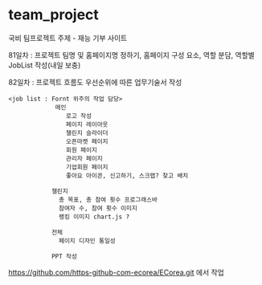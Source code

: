 # team_project
국비 팀프로젝트 주제 - 재능 기부 사이트 

81일차 : 프로젝트 팀명 및 홈페이지명 정하기, 홈페이지 구성 요소, 역할 분담, 역할별 JobList 작성(내일 보충)

82일차 : 프로젝트 흐름도 우선순위에 따른 업무기술서 작성
```
<job list : Fornt 위주의 작업 담당>
             메인
                로고 작성
                페이지 레이아웃
                챌린지 슬라이더
                오픈마켓 페이지
                회원 페이지
                관리자 페이지
                기업회원 페이지
                좋아요 아이콘, 신고하기, 스크랩? 찾고 배치

            챌린지
              총 목표, 총 참여 횟수 프로그래스바
              참여자 수, 참여 횟수 이미지
              랭킹 이미지 chart.js ?

            전체
              페이지 디자인 통일성

            PPT 작성
```

https://github.com/https-github-com-ecorea/ECorea.git 에서 작업
